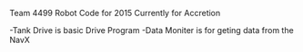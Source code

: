 Team 4499 Robot Code for 2015
Currently for Accretion

-Tank Drive is basic Drive Program
-Data Moniter is for geting data from the NavX
